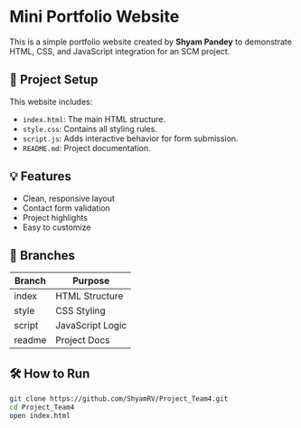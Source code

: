 # Mini Portfolio Website

This is a simple portfolio website created by **Shyam Pandey** to demonstrate HTML, CSS, and JavaScript integration for an SCM project.

## 🔧 Project Setup

This website includes:

- `index.html`: The main HTML structure.
- `style.css`: Contains all styling rules.
- `script.js`: Adds interactive behavior for form submission.
- `README.md`: Project documentation.

## 💡 Features

- Clean, responsive layout
- Contact form validation
- Project highlights
- Easy to customize

## 📁 Branches

| Branch | Purpose         |
|--------|------------------|
| index  | HTML Structure   |
| style  | CSS Styling      |
| script | JavaScript Logic |
| readme | Project Docs     |

## 🛠️ How to Run

```bash
git clone https://github.com/ShyamRV/Project_Team4.git
cd Project_Team4
open index.html
